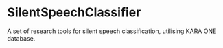# SilentSpeechClassifier
A set of research tools for silent speech classification, utilising KARA ONE database. 
